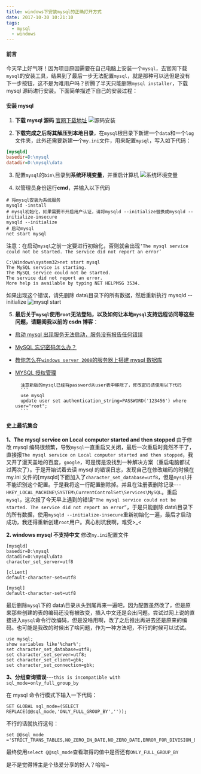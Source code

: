 ```yaml
---
title: windows下安装mysql的正确打开方式
date: 2017-10-30 10:21:10
tags:
  - mysql
  - windows
---
```


#### 前言

今天早上好气呀！因为项目原因需要在自己电脑上安装一个`mysql`，去官网下载`mysql`的安装工具，结果到了最后一步无法配置`mysql`，就是那种可以选但是没有下一步按钮，这不是为难用户吗？折腾了半天只能删除`mysql installer`，下载 mysql 源码进行安装。下面简单描述下自己的安装过程：

#### 安装 mysql

1.  **下载 mysql 源码**
    [官网下载地址](https://dev.mysql.com/downloads/mysql/)
    ![源码安装](http://ouizhbgin.bkt.clouddn.com/blog/2017/10/30/mysql_source.png)

2.  **下载完成之后将其解压到本地目录**，在`mysql`根目录下新建一个`data`和一个`log`文件夹，此外还需要新建一个`my.ini`文件，用来配置`mysql`，写入如下代码：

```ini
[mysqld]
basedir=D:\mysql
datadir=D:\mysql\data
```

3.  配置`mysql`的`bin\`目录到**系统环境变量**，并重启计算机
    ![系统环境变量](http://ouizhbgin.bkt.clouddn.com/blog/2017/10/30/mysql_system_path.png)

4.  以管理员身份运行**cmd**，并输入以下代码

```
# 将mysql安装为系统服务
mysqld -install
# mysql初始化，如果需要不开启用户认证，请将mysqld --initialize替换成mysqld --initialize-insecure
mysqld --initialize
# 启动mysql
net start mysql
```

注意：在启动`mysql`之前一定要进行初始化，否则就会出现`‘The mysql service could not be started. The service did not report an error’`

```
C:\Windows\system32>net start mysql
The MySQL service is starting.
The MySQL service could not be started.
The service did not report an error.
More help is available by typing NET HELPMSG 3534.
```

如果出现这个错误，请先删除 data\目录下的所有数据，然后重新执行 mysqld --initialize
![mysql start](http://ouizhbgin.bkt.clouddn.com/blog/2017/10/30/mysql_start.png)

5.  **最后关于`mysql`使用`root`无法登陆，以及如何让本地`mysql`支持远程访问等这些问题，请翻阅我以前的 csdn 博客**：

* [启动 mysql 出现服务无法启动，服务没有报告任何错误](http://blog.csdn.net/u014374031/article/details/54586638)
* [MySQL 忘记密码怎么办？](http://blog.csdn.net/u014374031/article/details/51134794)
* [教你怎么在`windows server 2008`的服务器上搭建 mysql 数据库](http://blog.csdn.net/u014374031/article/details/49253135)
* [MYSQL 授权管理](http://blog.csdn.net/u014374031/article/details/45484105)

      	注意新版的mysql已经将password从user表中移除了，修改密码请使用以下代码
      	```
      	use mysql
      	update user set authentication_string=PASSWORD('123456') where user="root";
      	```

#### 史上最坑集合

**1、The mysql service on Local computer started and then stopped**
由于修改 mysql 编码很频繁，导致`mysql`一直重启又关闭，最后一次重启时竟然不干了，直接报`The mysql service on Local computer started and then stopped`，我又开了漫天盖地的百度，`google`，可是愣是没找到一种解决方案（重启电脑都试过两次了）。于是开始试着去读 mysql 的错误日志，发现自己在修改编码的时候在 my.ini 文件的[mysqld]下面加入了`character_set_database=utf8`，但是`mysql`并不能识别这个配置。于是我将这一行配置删除掉。并且在注册表删除记录---`HKEY_LOCAL_MACHINE\SYSTEM\CurrentControlSet\Services\MySQL`。重启`mysql`，这次报了今天早上遇到的错误`“The mysql service could not be started. The service did not report an error”`，于是只能删除 data\目录下的所有数据，使用`mysqld --initialize-insecure`重新初始化一遍，最后才启动成功，我还得重新创建`root`用户。真心别坑我啊，难受>\_<

**2. windows mysql 不支持中文**
修改`my.ini`配置文件

```
[mysqld]
basedir=D:\mysql
datadir=D:\mysql\data
character_set_server=utf8

[client]
default-character-set=utf8

[mysql]
default-character-set=utf8
```

最后删除`mysql`下的 data\目录从头到尾再来一遍吧，因为配置虽然改了，但是原来那些创建的表的编码还没有被改变，插入中文还是会出问题。尝试过网上说的直接进入`mysql`命令行改编码，但是没啥用啊，改了之后推出再进去还是原来的编码。也可能是我改的时候出了啥问题，作为一种方法吧，不行的时候可以试试。

```
use mysql;
show variables like'%char%';
set character_set_database=utf8;
set character_set_server=utf8;
set character_set_client=gbk;
set character_set_connection=gbk;
```

**3、分组查询错误**---`this is incompatible with sql_mode=only_full_group_by`

在 mysql 命令行模式下输入一下代码：

```
SET GLOBAL sql_mode=(SELECT REPLACE(@@sql_mode,'ONLY_FULL_GROUP_BY',''));
```

不行的话就执行这句：

```
set @@sql_mode ='STRICT_TRANS_TABLES,NO_ZERO_IN_DATE,NO_ZERO_DATE,ERROR_FOR_DIVISION_BY_ZERO,NO_ENGINE_SUBSTITUTION';
```

最终使用`select @@sql_mode`查看取得的值中是否还有`ONLY_FULL_GROUP_BY`

是不是觉得博主是个热爱分享的好人？哈哈~
